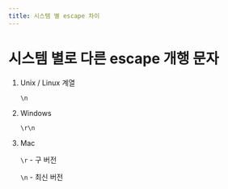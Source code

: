 ```yaml
---
title: 시스템 별 escape 차이
---
```


# 시스템 별로 다른 escape 개행 문자
1. Unix / Linux 계열

    `\n`

2. Windows

    `\r\n`

3. Mac

    `\r` - 구 버전

    
    `\n` - 최신 버전